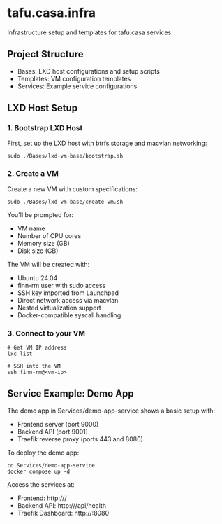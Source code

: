 # tafu.casa.infra

Infrastructure setup and templates for tafu.casa services.

## Project Structure

- Bases: LXD host configurations and setup scripts
- Templates: VM configuration templates
- Services: Example service configurations

## LXD Host Setup

### 1. Bootstrap LXD Host
First, set up the LXD host with btrfs storage and macvlan networking:

    sudo ./Bases/lxd-vm-base/bootstrap.sh

### 2. Create a VM
Create a new VM with custom specifications:

    sudo ./Bases/lxd-vm-base/create-vm.sh

You'll be prompted for:
- VM name
- Number of CPU cores
- Memory size (GB)
- Disk size (GB)

The VM will be created with:
- Ubuntu 24.04
- finn-rm user with sudo access
- SSH key imported from Launchpad
- Direct network access via macvlan
- Nested virtualization support
- Docker-compatible syscall handling

### 3. Connect to your VM

    # Get VM IP address
    lxc list

    # SSH into the VM
    ssh finn-rm@<vm-ip>

## Service Example: Demo App

The demo app in Services/demo-app-service shows a basic setup with:
- Frontend server (port 9000)
- Backend API (port 9001)
- Traefik reverse proxy (ports 443 and 8080)

To deploy the demo app:

    cd Services/demo-app-service
    docker compose up -d

Access the services at:
- Frontend: http://<vm-ip>/
- Backend API: http://<vm-ip>/api/health
- Traefik Dashboard: http://<vm-ip>:8080